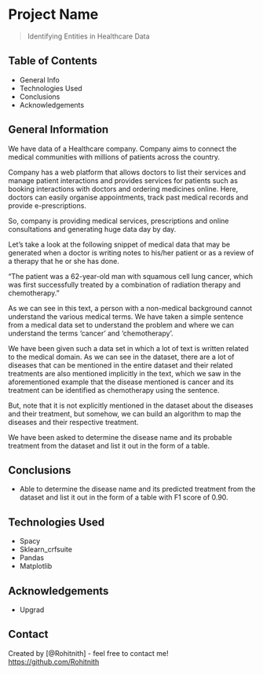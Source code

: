 # Project Name
> Identifying Entities in Healthcare Data


## Table of Contents
* General Info
* Technologies Used
* Conclusions
* Acknowledgements

<!-- You can include any other section that is pertinent to your problem -->

## General Information
We have data of a Healthcare company. Company aims to connect the medical communities with millions of patients across the country.

Company has a web platform that allows doctors to list their services and manage patient interactions and provides services for patients such as booking interactions with doctors and ordering medicines online. Here, doctors can easily organise appointments, track past medical records and provide e-prescriptions.

So, company is providing medical services, prescriptions and online consultations and generating huge data day by day.

Let’s take a look at the following snippet of medical data that may be generated when a doctor is writing notes to his/her patient or as a review of a therapy that he or she has done.

“The patient was a 62-year-old man with squamous cell lung cancer, which was first successfully treated by a combination of radiation therapy and chemotherapy.”

As we can see in this text, a person with a non-medical background cannot understand the various medical terms. We have taken a simple sentence from a medical data set to understand the problem and where we can understand the terms ‘cancer’ and ‘chemotherapy’.

We have been given such a data set in which a lot of text is written related to the medical domain. As we can see in the dataset, there are a lot of diseases that can be mentioned in the entire dataset and their related treatments are also mentioned implicitly in the text, which we saw in the aforementioned example that the disease mentioned is cancer and its treatment can be identified as chemotherapy using the sentence.

But, note that it is not explicitly mentioned in the dataset about the diseases and their treatment, but somehow, we can build an algorithm to map the diseases and their respective treatment.

We have been asked to determine the disease name and its probable treatment from the dataset and list it out in the form of a table.

<!-- You don't have to answer all the questions - just the ones relevant to your project. -->

## Conclusions
- Able to determine the disease name and its predicted treatment from the dataset and list it out in the form of a table with F1 score of 0.90.


<!-- You don't have to answer all the questions - just the ones relevant to your project. -->


## Technologies Used
- Spacy
- Sklearn_crfsuite
- Pandas
- Matplotlib
<!-- As the libraries versions keep on changing, it is recommended to mention the version of library used in this project -->

## Acknowledgements
- Upgrad


## Contact
Created by [@Rohitnith] - feel free to contact me!
https://github.com/Rohitnith

<!-- Optional -->
<!-- ## License -->
<!-- This project is open source and available under the [... License](). -->

<!-- You don't have to include all sections - just the one's relevant to your project -->

